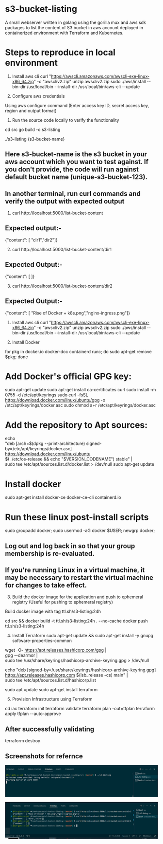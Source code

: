 # s3-bucket-listing
A small webserver written in golang using the gorilla mux and aws sdk packages to list the content of S3 bucket in aws account deployed in containerized environment with Terraform and Kubernetes.


# Steps to reproduce in local environment

1. Install aws cli
curl "https://awscli.amazonaws.com/awscli-exe-linux-x86_64.zip" -o "awscliv2.zip"
unzip awscliv2.zip
sudo ./aws/install --bin-dir /usr/local/bin --install-dir /usr/local/bin/aws-cli --update

2. Configure aws credentials

Using aws configure command (Enter access key ID, secret access key, region and output format)

1. Run the source code locally to verify the functionality

cd src
go build -o s3-listing

./s3-listing {s3-bucket-name}
## Here s3-bucket-name is the s3 bucket in your aws account which you want to test against. If you don't provide, the code will run against default bucket name (unique-s3-bucket-123).

## In another terminal, run curl commands and verify the output with expected output

1. curl http://localhost:5000/list-bucket-content

## Expected output:- 

{"content": [ "dir1","dir2"]}

2. curl http://localhost:5000/list-bucket-content/dir1

## Expected Output:-

{"content": [ ]}

3. curl http://localhost:5000/list-bucket-content/dir2

## Expected Output:-

{"content": [ "Rise of Docker + k8s.png","nginx-ingress.png"]}

1. Install aws cli
curl "https://awscli.amazonaws.com/awscli-exe-linux-x86_64.zip" -o "awscliv2.zip"
unzip awscliv2.zip
sudo ./aws/install --bin-dir /usr/local/bin --install-dir /usr/local/bin/aws-cli --update

2. Install Docker

for pkg in docker.io docker-doc containerd runc; do sudo apt-get remove $pkg; done

# Add Docker's official GPG key:
sudo apt-get update
sudo apt-get install ca-certificates curl
sudo install -m 0755 -d /etc/apt/keyrings
sudo curl -fsSL https://download.docker.com/linux/ubuntu/gpg -o /etc/apt/keyrings/docker.asc
sudo chmod a+r /etc/apt/keyrings/docker.asc

# Add the repository to Apt sources:
echo \
  "deb [arch=$(dpkg --print-architecture) signed-by=/etc/apt/keyrings/docker.asc] https://download.docker.com/linux/ubuntu \
  $(. /etc/os-release && echo "$VERSION_CODENAME") stable" | \
  sudo tee /etc/apt/sources.list.d/docker.list > /dev/null
sudo apt-get update

# Install docker
sudo apt-get install docker-ce docker-ce-cli containerd.io

# Run these linux post-install scripts

sudo groupadd docker; sudo usermod -aG docker $USER; newgrp docker;

## Log out and log back in so that your group membership is re-evaluated.

## If you're running Linux in a virtual machine, it may be necessary to restart the virtual machine for changes to take effect.

3. Build the docker image for the application and push to ephemeral registry
(Useful for pushing to ephemeral registry)

Build docker image with tag ttl.sh/s3-listing:24h

cd src  && docker build -t ttl.sh/s3-listing:24h . --no-cache
docker push ttl.sh/s3-listing:24h

4. Install Terraform
sudo apt-get update && sudo apt-get install -y gnupg software-properties-common

wget -O- https://apt.releases.hashicorp.com/gpg | \
gpg --dearmor | \
sudo tee /usr/share/keyrings/hashicorp-archive-keyring.gpg > /dev/null

echo "deb [signed-by=/usr/share/keyrings/hashicorp-archive-keyring.gpg] \
https://apt.releases.hashicorp.com $(lsb_release -cs) main" | \
sudo tee /etc/apt/sources.list.d/hashicorp.list

sudo apt update
sudo apt-get install terraform

5. Provision Infrastructure using Terraform

cd iac
terraform init
terraform validate
terraform plan -out=tfplan
terraform apply tfplan --auto-approve

## After successfully validating
terraform destroy


## Screenshots for refernce

![Sceenshot the binary of the code running](service_running.png)

![Sceenshot the service code response](responses.png)